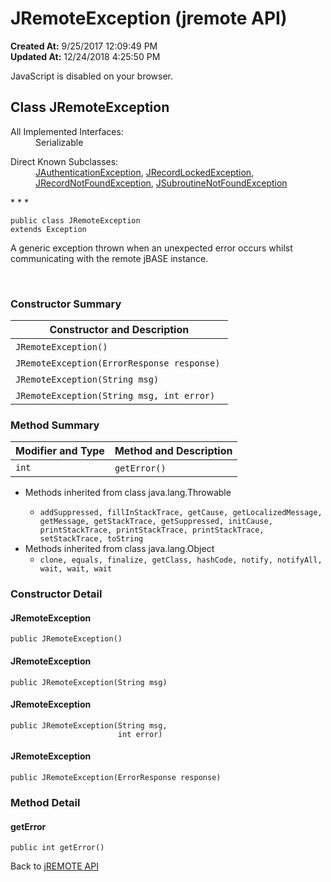 # JRemoteException (jremote API)

**Created At:** 9/25/2017 12:09:49 PM  
**Updated At:** 12/24/2018 4:25:50 PM  

<noscript><div>JavaScript is disabled on your browser.</div></noscript><!-- ========= START OF TOP NAVBAR ======= -->
<!--   -->

## Class JRemoteException

<dl><dt>All Implemented Interfaces:</dt><dd>Serializable</dd></dl><dl><dt>Direct Known Subclasses:</dt><dd><a href="/39248-jremote/com_jbase_jremote_jauthenticationexception" title="class in com.jbase.jremote">JAuthenticationException</a>, <a href="/39248-jremote/com_jbase_jremote_jrecordlockedexception" title="class in com.jbase.jremote">JRecordLockedException</a>, <a href="/39248-jremote/com_jbase_jremote_jrecordnotfoundexception" title="class in com.jbase.jremote">JRecordNotFoundException</a>, <a href="/39248-jremote/com_jbase_jremote_JSubroutineNotFoundException" title="class in com.jbase.jremote">JSubroutineNotFoundException</a></dd></dl>
* * *


```
public class JRemoteException
extends Exception
```

A generic exception thrown when an unexpected error occurs whilst communicating with the remote jBASE instance.
<dl><dt><br></dt></dl>

<!--   -->

### Constructor Summary


| Constructor and Description<br> |
| --- |
| `JRemoteException()` <br> |
| `JRemoteException(ErrorResponse response)` <br> |
| `JRemoteException(String msg)` <br> |
| `JRemoteException(String msg, int error)` <br> |




<!--   -->

### Method Summary


| Modifier and Type<br> | Method and Description<br> |
| --- | --- |
| `int`<br> | `getError()` <br> |


<!--   -->

- Methods inherited from class java.lang.Throwable
    - `addSuppressed, fillInStackTrace, getCause, getLocalizedMessage, getMessage, getStackTrace, getSuppressed, initCause, printStackTrace, printStackTrace, printStackTrace, setStackTrace, toString`


- <!--   -->Methods inherited from class java.lang.Object
    - `clone, equals, finalize, getClass, hashCode, notify, notifyAll, wait, wait, wait`

<!--   -->

### Constructor Detail
<!--   -->
#### JRemoteException

```
public JRemoteException()
```
<!--   -->
#### JRemoteException

```
public JRemoteException(String msg)
```
<!--   -->
#### JRemoteException

```
public JRemoteException(String msg,
                        int error)
```
<!--   -->
#### JRemoteException

```
public JRemoteException(ErrorResponse response)
```
<!-- ============ METHOD DETAIL ========== -->
<!--   -->

### 


### Method Detail
<!--   -->
#### getError

```
public int getError()
```



Back to [jREMOTE API](com_jbase_jremote_package-summary)
<!-- ========= END OF CLASS DATA ========= --><!-- ======= START OF BOTTOM NAVBAR ====== -->
<!--   -->
